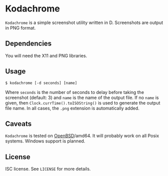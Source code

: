 Kodachrome
==========
`Kodachrome` is a simple screenshot utility written in D. Screenshots are
output in PNG format.

Dependencies
------------
You will need the X11 and PNG libraries.

Usage
-----
```
$ kodachrome [-d seconds] [name]
```
Where `seconds` is the number of seconds to delay before taking the
screenshot (default: 3) and `name` is the name of the output file. If no
`name` is given, then `Clock.currTime().toISOString()` is used to generate
the output file name. In all cases, the `.png` extension is automatically
added.

Caveats
-------
`Kodachrome` is tested on [OpenBSD](https://www.openbsd.org/)/amd64. It
will probably work on all Posix systems. Windows support is planned.

License
-------
ISC license. See `LICENSE` for more details.
